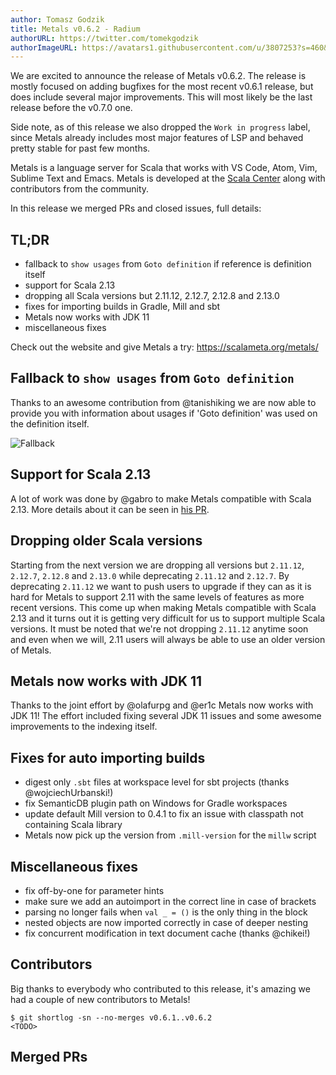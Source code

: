 ```yaml
---
author: Tomasz Godzik
title: Metals v0.6.2 - Radium
authorURL: https://twitter.com/tomekgodzik
authorImageURL: https://avatars1.githubusercontent.com/u/3807253?s=460&v=4
---
```


We are excited to announce the release of Metals v0.6.2. The release is mostly
focused on adding bugfixes for the most recent v0.6.1 release, but does include
several major improvements. This will most likely be the last release before the
v0.7.0 one.


Side note, as of this release we also dropped the `Work in progress` label,
since Metals already includes most major features of LSP and behaved pretty
stable for past few months.

Metals is a language server for Scala that works with VS Code, Atom, Vim,
Sublime Text and Emacs. Metals is developed at the
[Scala Center](https://scala.epfl.ch/) along with contributors from the
community.

In this release we merged <TODO> PRs and closed <TODO> issues, full details:
<TODO>

## TL;DR

- fallback to `show usages` from `Goto definition` if reference is definition
  itself
- support for Scala 2.13
- dropping all Scala versions but 2.11.12, 2.12.7, 2.12.8 and 2.13.0
- fixes for importing builds in Gradle, Mill and sbt
- Metals now works with JDK 11
- miscellaneous fixes

Check out the website and give Metals a try: https://scalameta.org/metals/

## Fallback to `show usages` from `Goto definition`

Thanks to an awesome contribution from @tanishiking we are now able to provide
you with information about usages if 'Goto definition' was used on the
definition itself.

![Fallback](https://i.imgur.com/BT3h0FJ.gif)

## Support for Scala 2.13

A lot of work was done by @gabro to make Metals compatible with Scala 2.13. More
details about it can be seen in
[his PR](https://github.com/scalameta/metals/pull/763).

## Dropping older Scala versions

Starting from the next version we are dropping all versions but `2.11.12`,
`2.12.7`, `2.12.8` and `2.13.0` while deprecating `2.11.12` and `2.12.7`. By
deprecating `2.11.12` we want to push users to upgrade if they can as it is hard
for Metals to support 2.11 with the same levels of features as more recent
versions. This come up when making Metals compatible with Scala 2.13 and it
turns out it is getting very difficult for us to support multiple Scala
versions. It must be noted that we're not dropping `2.11.12` anytime soon and
even when we will, 2.11 users will always be able to use an older version of
Metals.

## Metals now works with JDK 11

Thanks to the joint effort by @olafurpg and @er1c Metals now works with JDK 11!
The effort included fixing several JDK 11 issues and some awesome improvements
to the indexing itself. <TODO>

## Fixes for auto importing builds

- digest only `.sbt` files at workspace level for sbt projects (thanks
  @wojciechUrbanski!)
- fix SemanticDB plugin path on Windows for Gradle workspaces
- update default Mill version to 0.4.1 to fix an issue with classpath not
  containing Scala library
- Metals now pick up the version from `.mill-version` for the `millw` script

## Miscellaneous fixes

- fix off-by-one for parameter hints
- make sure we add an autoimport in the correct line in case of brackets
- parsing no longer fails when `val _ = ()` is the only thing in the block
- nested objects are now imported correctly in case of deeper nesting
- fix concurrent modification in text document cache (thanks @chikei!)

## Contributors

Big thanks to everybody who contributed to this release, it's amazing we had a
couple of new contributors to Metals!

```
$ git shortlog -sn --no-merges v0.6.1..v0.6.2
<TODO>
```

## Merged PRs

<TODO>
